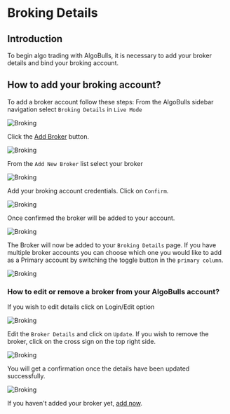 # Broking Details

## Introduction
To begin algo trading with AlgoBulls, it is necessary to add your broker details and bind your broking account. 

## How to add your broking account? 

To add a broker account follow these steps: 
From the AlgoBulls sidebar navigation select `Broking Details` in `Live Mode`

![Broking](imgs/broker_details.png)

Click the <a href="https://app.algobulls.com/broking?addBroker=true">Add Broker</a> button. 

![Broking](imgs/add_broker.png)

From the `Add New Broker` list select your broker

![Broking](imgs/select_broker.png)

Add your broking account credentials. Click on `Confirm`.

![Broking](imgs/broker4.png)


Once confirmed the broker will be added to your account.

![Broking](imgs/broker_added.png)

The Broker will now be added to your `Broking Details` page. If you have multiple broker accounts you can choose which one you would like to add as a Primary account by switching the toggle button in the `primary column`.

![Broking](imgs/primary_broker.png)

### How to edit or remove a broker from your AlgoBulls account?

If you wish to edit details click on Login/Edit option

![Broking](imgs/login_edit_broker_details.png)

Edit the `Broker Details` and click on `Update`. If you wish to remove the broker, click on the cross sign on the top right side.

![Broking](imgs/update_broker_details.png)

You will get a confirmation once the details have been updated successfully.

![Broking](imgs/update_broker_details_success.png)

If you haven't added your broker yet, <a href="https://app.algobulls.com/broking?addBroker=true">add now</a>.